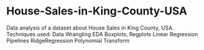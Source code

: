 # House-Sales-in-King-County-USA
Data analysis of a dataset about House Sales in King County, USA.
Techniques used:
Data Wrangling
EDA
Boxplots, Regplots
Linear Regression
Pipelines
RidgeRegression
Polynomial Transform
